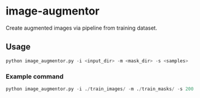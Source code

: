 # image-augmentor

 Create augmented images via pipeline from training dataset.

## Usage
```python
python image_augmentor.py -i <input_dir> -m <mask_dir> -s <samples>
```
### Example command
```python
python image_augmentor.py -i ./train_images/ -m ./train_masks/ -s 200
```
